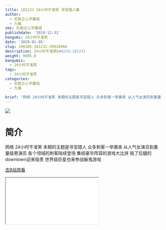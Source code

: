 ```yaml
---
title: 181231 24小时不准笑 寻宝猎人篇
author:
  - 伦敦之心字幕组
  - 九條
zmz: 伦敦之心字幕组
publishdate: '2018-12-31'
bangumi: 24小时不准笑
date: '2019-01-05'
slug: 190105-181231-39928984
description: 24小时不准笑&#8226;181231
weight: 9895.0
bangumis:
  - 24小时不准笑
tags:
  - 24小时不准笑
categories:
  - 伦敦之心字幕组
  - 九條

brief: "网络 24小时不准笑 本期的主题是寻宝猎人 众多刺客一举袭来 从人气女演员到重量级男演员 各个领域的刺客陆续登场 集结豪华阵容的游戏大比拼 拖了后腿的downtown迎来指责 世界级巨星也来参战躲鬼游戏"
---
```

![](https://i.imgur.com/RrovTju.jpg)
# 简介  
网络
24小时不准笑 本期的主题是寻宝猎人 众多刺客一举袭来 从人气女演员到重量级男演员 各个领域的刺客陆续登场 集结豪华阵容的游戏大比拼 拖了后腿的downtown迎来指责 世界级巨星也来参战躲鬼游戏  

[去B站观看](https://www.bilibili.com/video/av39928984/)
<div class ="resp-container"><iframe class="testiframe" src="//player.bilibili.com/player.html?aid=39928984"", scrolling="no", allowfullscreen="true" > </iframe></div> 
